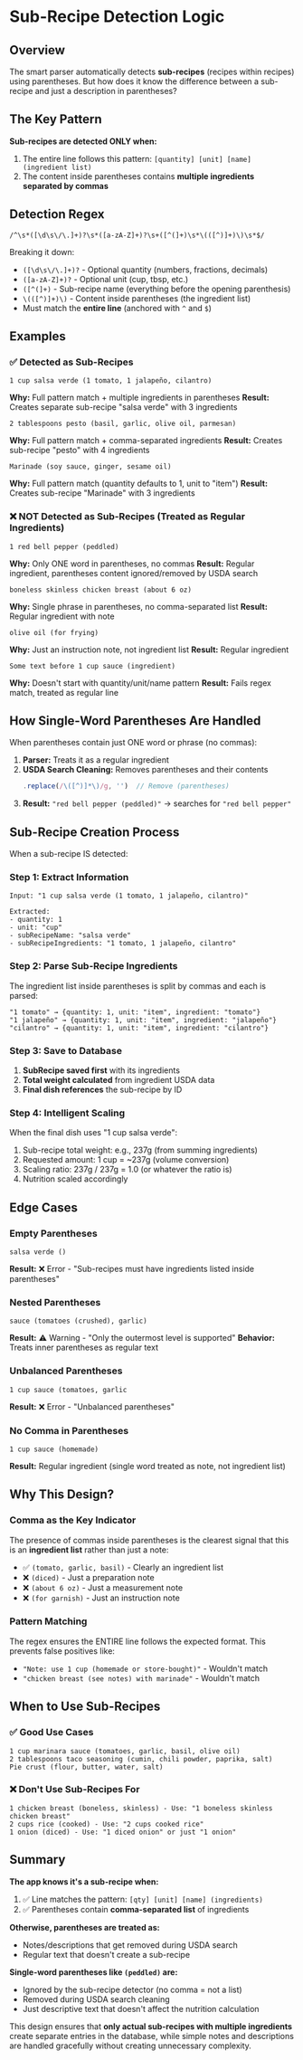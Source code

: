 # Sub-Recipe Detection Logic

## Overview

The smart parser automatically detects **sub-recipes** (recipes within recipes) using parentheses. But how does it know the difference between a sub-recipe and just a description in parentheses?

## The Key Pattern

**Sub-recipes are detected ONLY when:**
1. The entire line follows this pattern: `[quantity] [unit] [name] (ingredient list)`
2. The content inside parentheses contains **multiple ingredients separated by commas**

## Detection Regex

```regex
/^\s*([\d\s\/\.]+)?\s*([a-zA-Z]+)?\s+([^(]+)\s*\(([^)]+)\)\s*$/
```

Breaking it down:
- `([\d\s\/\.]+)?` - Optional quantity (numbers, fractions, decimals)
- `([a-zA-Z]+)?` - Optional unit (cup, tbsp, etc.)
- `([^(]+)` - Sub-recipe name (everything before the opening parenthesis)
- `\(([^)]+)\)` - Content inside parentheses (the ingredient list)
- Must match the **entire line** (anchored with `^` and `$`)

## Examples

### ✅ Detected as Sub-Recipes

```
1 cup salsa verde (1 tomato, 1 jalapeño, cilantro)
```
**Why:** Full pattern match + multiple ingredients in parentheses
**Result:** Creates separate sub-recipe "salsa verde" with 3 ingredients

```
2 tablespoons pesto (basil, garlic, olive oil, parmesan)
```
**Why:** Full pattern match + comma-separated ingredients
**Result:** Creates sub-recipe "pesto" with 4 ingredients

```
Marinade (soy sauce, ginger, sesame oil)
```
**Why:** Full pattern match (quantity defaults to 1, unit to "item")
**Result:** Creates sub-recipe "Marinade" with 3 ingredients

### ❌ NOT Detected as Sub-Recipes (Treated as Regular Ingredients)

```
1 red bell pepper (peddled)
```
**Why:** Only ONE word in parentheses, no commas
**Result:** Regular ingredient, parentheses content ignored/removed by USDA search

```
boneless skinless chicken breast (about 6 oz)
```
**Why:** Single phrase in parentheses, no comma-separated list
**Result:** Regular ingredient with note

```
olive oil (for frying)
```
**Why:** Just an instruction note, not ingredient list
**Result:** Regular ingredient

```
Some text before 1 cup sauce (ingredient)
```
**Why:** Doesn't start with quantity/unit/name pattern
**Result:** Fails regex match, treated as regular line

## How Single-Word Parentheses Are Handled

When parentheses contain just ONE word or phrase (no commas):

1. **Parser:** Treats it as a regular ingredient
2. **USDA Search Cleaning:** Removes parentheses and their contents
   ```typescript
   .replace(/\([^)]*\)/g, '')  // Remove (parentheses)
   ```
3. **Result:** `"red bell pepper (peddled)"` → searches for `"red bell pepper"`

## Sub-Recipe Creation Process

When a sub-recipe IS detected:

### Step 1: Extract Information
```
Input: "1 cup salsa verde (1 tomato, 1 jalapeño, cilantro)"

Extracted:
- quantity: 1
- unit: "cup"
- subRecipeName: "salsa verde"
- subRecipeIngredients: "1 tomato, 1 jalapeño, cilantro"
```

### Step 2: Parse Sub-Recipe Ingredients
The ingredient list inside parentheses is split by commas and each is parsed:
```
"1 tomato" → {quantity: 1, unit: "item", ingredient: "tomato"}
"1 jalapeño" → {quantity: 1, unit: "item", ingredient: "jalapeño"}  
"cilantro" → {quantity: 1, unit: "item", ingredient: "cilantro"}
```

### Step 3: Save to Database
1. **SubRecipe saved first** with its ingredients
2. **Total weight calculated** from ingredient USDA data
3. **Final dish references** the sub-recipe by ID

### Step 4: Intelligent Scaling
When the final dish uses "1 cup salsa verde":
1. Sub-recipe total weight: e.g., 237g (from summing ingredients)
2. Requested amount: 1 cup = ~237g (volume conversion)
3. Scaling ratio: 237g / 237g = 1.0 (or whatever the ratio is)
4. Nutrition scaled accordingly

## Edge Cases

### Empty Parentheses
```
salsa verde ()
```
**Result:** ❌ Error - "Sub-recipes must have ingredients listed inside parentheses"

### Nested Parentheses
```
sauce (tomatoes (crushed), garlic)
```
**Result:** ⚠️ Warning - "Only the outermost level is supported"
**Behavior:** Treats inner parentheses as regular text

### Unbalanced Parentheses
```
1 cup sauce (tomatoes, garlic
```
**Result:** ❌ Error - "Unbalanced parentheses"

### No Comma in Parentheses
```
1 cup sauce (homemade)
```
**Result:** Regular ingredient (single word treated as note, not ingredient list)

## Why This Design?

### Comma as the Key Indicator
The presence of commas inside parentheses is the clearest signal that this is an **ingredient list** rather than just a note:

- ✅ `(tomato, garlic, basil)` - Clearly an ingredient list
- ❌ `(diced)` - Just a preparation note
- ❌ `(about 6 oz)` - Just a measurement note
- ❌ `(for garnish)` - Just an instruction note

### Pattern Matching
The regex ensures the ENTIRE line follows the expected format. This prevents false positives like:
- `"Note: use 1 cup (homemade or store-bought)"` - Wouldn't match
- `"chicken breast (see notes) with marinade"` - Wouldn't match

## When to Use Sub-Recipes

### ✅ Good Use Cases
```
1 cup marinara sauce (tomatoes, garlic, basil, olive oil)
2 tablespoons taco seasoning (cumin, chili powder, paprika, salt)
Pie crust (flour, butter, water, salt)
```

### ❌ Don't Use Sub-Recipes For
```
1 chicken breast (boneless, skinless) - Use: "1 boneless skinless chicken breast"
2 cups rice (cooked) - Use: "2 cups cooked rice"
1 onion (diced) - Use: "1 diced onion" or just "1 onion"
```

## Summary

**The app knows it's a sub-recipe when:**
1. ✅ Line matches the pattern: `[qty] [unit] [name] (ingredients)`
2. ✅ Parentheses contain **comma-separated list** of ingredients

**Otherwise, parentheses are treated as:**
- Notes/descriptions that get removed during USDA search
- Regular text that doesn't create a sub-recipe

**Single-word parentheses like `(peddled)` are:**
- Ignored by the sub-recipe detector (no comma = not a list)
- Removed during USDA search cleaning
- Just descriptive text that doesn't affect the nutrition calculation

This design ensures that **only actual sub-recipes with multiple ingredients** create separate entries in the database, while simple notes and descriptions are handled gracefully without creating unnecessary complexity.
